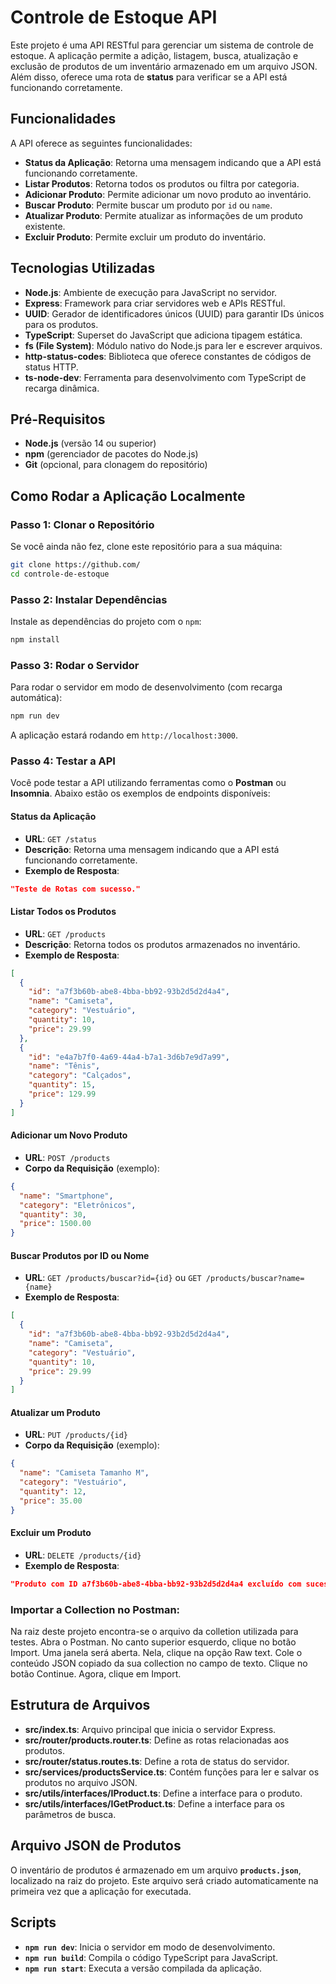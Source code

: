 # Controle de Estoque API

Este projeto é uma API RESTful para gerenciar um sistema de controle de estoque. A aplicação permite a adição, listagem, busca, atualização e exclusão de produtos de um inventário armazenado em um arquivo JSON. Além disso, oferece uma rota de **status** para verificar se a API está funcionando corretamente.

## Funcionalidades

A API oferece as seguintes funcionalidades:

- **Status da Aplicação**: Retorna uma mensagem indicando que a API está funcionando corretamente.
- **Listar Produtos**: Retorna todos os produtos ou filtra por categoria.
- **Adicionar Produto**: Permite adicionar um novo produto ao inventário.
- **Buscar Produto**: Permite buscar um produto por `id` ou `name`.
- **Atualizar Produto**: Permite atualizar as informações de um produto existente.
- **Excluir Produto**: Permite excluir um produto do inventário.

## Tecnologias Utilizadas

- **Node.js**: Ambiente de execução para JavaScript no servidor.
- **Express**: Framework para criar servidores web e APIs RESTful.
- **UUID**: Gerador de identificadores únicos (UUID) para garantir IDs únicos para os produtos.
- **TypeScript**: Superset do JavaScript que adiciona tipagem estática.
- **fs (File System)**: Módulo nativo do Node.js para ler e escrever arquivos.
- **http-status-codes**: Biblioteca que oferece constantes de códigos de status HTTP.
- **ts-node-dev**: Ferramenta para desenvolvimento com TypeScript de recarga dinâmica.

## Pré-Requisitos

- **Node.js** (versão 14 ou superior)
- **npm** (gerenciador de pacotes do Node.js)
- **Git** (opcional, para clonagem do repositório)

## Como Rodar a Aplicação Localmente

### Passo 1: Clonar o Repositório

Se você ainda não fez, clone este repositório para a sua máquina:

```bash
git clone https://github.com/
cd controle-de-estoque
```

### Passo 2: Instalar Dependências

Instale as dependências do projeto com o `npm`:

```bash
npm install
```

### Passo 3: Rodar o Servidor

Para rodar o servidor em modo de desenvolvimento (com recarga automática):

```bash
npm run dev
```

A aplicação estará rodando em `http://localhost:3000`.

### Passo 4: Testar a API

Você pode testar a API utilizando ferramentas como o **Postman** ou **Insomnia**. Abaixo estão os exemplos de endpoints disponíveis:

#### **Status da Aplicação**

- **URL**: `GET /status`
- **Descrição**: Retorna uma mensagem indicando que a API está funcionando corretamente.
- **Exemplo de Resposta**:
```json
"Teste de Rotas com sucesso."
```

#### **Listar Todos os Produtos**

- **URL**: `GET /products`
- **Descrição**: Retorna todos os produtos armazenados no inventário.
- **Exemplo de Resposta**:
```json
[
  {
    "id": "a7f3b60b-abe8-4bba-bb92-93b2d5d2d4a4",
    "name": "Camiseta",
    "category": "Vestuário",
    "quantity": 10,
    "price": 29.99
  },
  {
    "id": "e4a7b7f0-4a69-44a4-b7a1-3d6b7e9d7a99",
    "name": "Tênis",
    "category": "Calçados",
    "quantity": 15,
    "price": 129.99
  }
]
```

#### **Adicionar um Novo Produto**

- **URL**: `POST /products`
- **Corpo da Requisição** (exemplo):
```json
{
  "name": "Smartphone",
  "category": "Eletrônicos",
  "quantity": 30,
  "price": 1500.00
}
```

#### **Buscar Produtos por ID ou Nome**

- **URL**: `GET /products/buscar?id={id}` ou `GET /products/buscar?name={name}`
- **Exemplo de Resposta**:
```json
[
  {
    "id": "a7f3b60b-abe8-4bba-bb92-93b2d5d2d4a4",
    "name": "Camiseta",
    "category": "Vestuário",
    "quantity": 10,
    "price": 29.99
  }
]
```

#### **Atualizar um Produto**

- **URL**: `PUT /products/{id}`
- **Corpo da Requisição** (exemplo):
```json
{
  "name": "Camiseta Tamanho M",
  "category": "Vestuário",
  "quantity": 12,
  "price": 35.00
}
```

#### **Excluir um Produto**

- **URL**: `DELETE /products/{id}`
- **Exemplo de Resposta**:
```json
"Produto com ID a7f3b60b-abe8-4bba-bb92-93b2d5d2d4a4 excluído com sucesso."
```

###  Importar a Collection no Postman:
Na raiz deste projeto encontra-se o arquivo da colletion utilizada para testes.
Abra o Postman.
No canto superior esquerdo, clique no botão Import.
Uma janela será aberta. Nela, clique na opção Raw text.
Cole o conteúdo JSON copiado da sua collection no campo de texto.
Clique no botão Continue.
Agora, clique em Import.

## Estrutura de Arquivos

- **src/index.ts**: Arquivo principal que inicia o servidor Express.
- **src/router/products.router.ts**: Define as rotas relacionadas aos produtos.
- **src/router/status.routes.ts**: Define a rota de status do servidor.
- **src/services/productsService.ts**: Contém funções para ler e salvar os produtos no arquivo JSON.
- **src/utils/interfaces/IProduct.ts**: Define a interface para o produto.
- **src/utils/interfaces/IGetProduct.ts**: Define a interface para os parâmetros de busca.

## Arquivo JSON de Produtos

O inventário de produtos é armazenado em um arquivo **`products.json`**, localizado na raiz do projeto. Este arquivo será criado automaticamente na primeira vez que a aplicação for executada.

## Scripts

- **`npm run dev`**: Inicia o servidor em modo de desenvolvimento.
- **`npm run build`**: Compila o código TypeScript para JavaScript.
- **`npm run start`**: Executa a versão compilada da aplicação.
